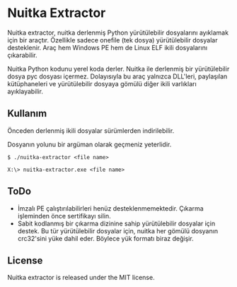 # Nuitka Extractor

Nuitka extractor, nuitka derlenmiş Python yürütülebilir dosyalarını ayıklamak için bir araçtır. Özellikle sadece onefile (tek dosya) yürütülebilir dosyalar desteklenir. Araç hem Windows PE hem de Linux ELF ikili dosyalarını çıkarabilir.

Nuitka Python kodunu yerel koda derler. Nuitka ile derlenmiş bir yürütülebilir dosya pyc dosyası içermez. Dolayısıyla bu araç yalnızca DLL'leri, paylaşılan kütüphaneleri ve yürütülebilir dosyaya gömülü diğer ikili varlıkları ayıklayabilir.

## Kullanım

Önceden derlenmiş ikili dosyalar sürümlerden indirilebilir.

Dosyanın yolunu bir argüman olarak geçmeniz yeterlidir.

```
$ ./nuitka-extractor <file name>
```

```
X:\> nuitka-extractor.exe <file name>
```

## ToDo

- İmzalı PE çalıştırılabilirleri henüz desteklenmemektedir. Çıkarma işleminden önce sertifikayı silin.
- Sabit kodlanmış bir çıkarma dizinine sahip yürütülebilir dosyalar için destek. Bu tür yürütülebilir dosyalar için, nuitka her gömülü dosyanın crc32'sini yüke dahil eder. Böylece yük formatı biraz değişir.

## License

Nuitka extractor is released under the MIT license.
